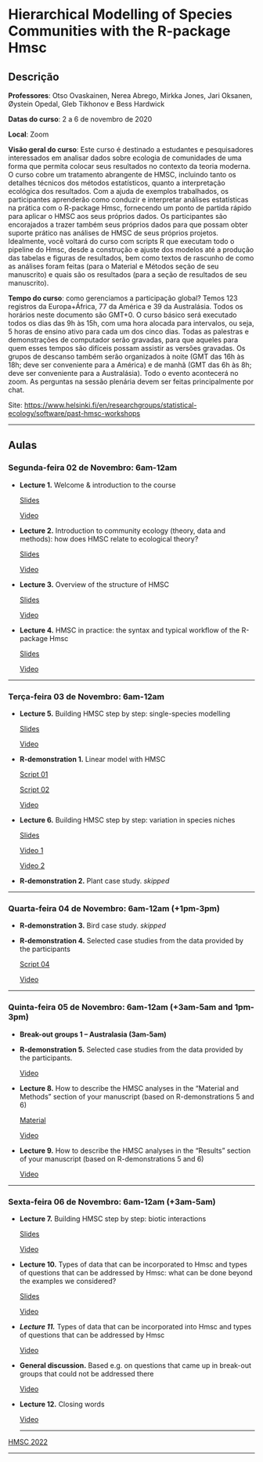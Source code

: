 # **Hierarchical Modelling of Species Communities with the R-package Hmsc**

## Descrição

**Professores**: Otso Ovaskainen, Nerea Abrego, Mirkka Jones, Jari Oksanen, Øystein Opedal, Gleb Tikhonov e Bess Hardwick

**Datas do curso**: 2 a 6 de novembro de 2020

**Local**: Zoom

**Visão geral do curso**: Este curso é destinado a estudantes e pesquisadores interessados em analisar dados sobre ecologia de comunidades de uma forma que permita colocar seus resultados no contexto da teoria moderna. O curso cobre um tratamento abrangente de HMSC, incluindo tanto os detalhes técnicos dos métodos estatísticos, quanto a interpretação ecológica dos resultados. Com a ajuda de exemplos trabalhados, os participantes aprenderão como conduzir e interpretar análises estatísticas na prática com o R-package Hmsc, fornecendo um ponto de partida rápido para aplicar o HMSC aos seus próprios dados. Os participantes são encorajados a trazer também seus próprios dados para que possam obter suporte prático nas análises de HMSC de seus próprios projetos. Idealmente, você voltará do curso com scripts R que executam todo o pipeline do Hmsc, desde a construção e ajuste dos modelos até a produção das tabelas e figuras de resultados, bem como textos de rascunho de como as análises foram feitas (para o Material e Métodos seção de seu manuscrito) e quais são os resultados (para a seção de resultados de seu manuscrito).

**Tempo do curso**: como gerenciamos a participação global? Temos 123 registros da Europa+África, 77 da América e 39 da Australásia. Todos os horários neste documento são GMT+0. O curso básico será executado todos os dias das 9h às 15h, com uma hora alocada para intervalos, ou seja, 5 horas de ensino ativo para cada um dos cinco dias. Todas as palestras e demonstrações de computador serão gravadas, para que aqueles para quem esses tempos são difíceis possam assistir as versões gravadas. Os grupos de descanso também serão organizados à noite (GMT das 16h às 18h; deve ser conveniente para a América) e de manhã (GMT das 6h às 8h; deve ser conveniente para a Australásia). Todo o evento acontecerá no zoom. As perguntas na sessão plenária devem ser feitas principalmente por chat.

Site: https://www.helsinki.fi/en/researchgroups/statistical-ecology/software/past-hmsc-workshops

---

## **Aulas**

### **Segunda-feira 02 de Novembro: 6am-12am**

- **Lecture 1.** Welcome & introduction to the course

  [Slides](https://www.helsinki.fi/sites/default/files/atoms/files/lecture_1_-_welcome_introduction.pdf)

  [Video](https://youtu.be/4QKQLI5A-lU)

- **Lecture 2.** Introduction to community ecology (theory, data and methods): how does HMSC relate to ecological theory? 

  [Slides](https://www.helsinki.fi/sites/default/files/atoms/files/lecture_2_-_community_ecology_and_hmsc.pdf)

  [Video](https://youtu.be/24zTioRdJtw)

- **Lecture 3.** Overview of the structure of HMSC

  [Slides](https://www.helsinki.fi/sites/default/files/atoms/files/lecture_3_-_overview_of_the_structure_of_hmsc.pdf)

  [Video](https://youtu.be/mLr0nFe28sI)

- **Lecture 4.** HMSC in practice: the syntax and typical workflow of the R-package Hmsc

  [Slides](https://www.helsinki.fi/sites/default/files/atoms/files/lecture_4_-_hmsc_in_practice.pdf)

  [Video](https://youtu.be/X6U3FMKjfdw)
  
---

### **Terça-feira 03 de Novembro: 6am-12am**

- **Lecture 5.** Building HMSC step by step: single-species modelling

  [Slides](https://www.helsinki.fi/sites/default/files/atoms/files/lecture_5_-_single-species_modelling.pdf)

  [Video](https://youtu.be/W8VY5B_ZNIQ)

- **R-demonstration 1.** Linear model with HMSC

  [Script 01](https://www.helsinki.fi/sites/default/files/atoms/files/1a_linear_model.zip)

  [Script 02](https://www.helsinki.fi/sites/default/files/atoms/files/1b_corvus_monedula.zip)

  [Video](https://youtu.be/K2OJqnlc73c)

- **Lecture 6.** Building HMSC step by step: variation in species niches

  [Slides](https://www.helsinki.fi/sites/default/files/atoms/files/lecture_6_-_variation_in_species_niches.pdf)

  [Video 1](https://youtu.be/-eUMvymTJbo)
  
  [Video 2](https://youtu.be/4M_Zrz0FUzU)

- **R-demonstration 2.** Plant case study. *skipped*

---

### **Quarta-feira 04 de Novembro: 6am-12am (+1pm-3pm)**

- **R-demonstration 3.** Bird case study. *skipped*

- **R-demonstration 4.** Selected case studies from the data provided by the participants

  [Script 04](https://www.helsinki.fi/sites/default/files/atoms/files/hmsc_scripts.zip)

  [Video](https://youtu.be/slP4BCbiriA)

---

### **Quinta-feira 05 de Novembro: 6am-12am (+3am-5am and 1pm-3pm)**

- **Break-out groups 1 – Australasia (3am-5am)**

- **R-demonstration 5.** Selected case studies from the data provided by the participants.

  [Video](https://youtu.be/Q_m3q6Y2Jho)

- **Lecture 8.** How to describe the HMSC analyses in the “Material and Methods” section of your manuscript (based on R-demonstrations 5 and 6)

  [Material](https://www.helsinki.fi/sites/default/files/atoms/files/examples_of_methods_and_results_sections.zip)

  [Video](https://youtu.be/qPPDb6TMb48)

- **Lecture 9.** How to describe the HMSC analyses in the “Results” section of your manuscript (based on R-demonstrations 5 and 6)

  [Video](https://youtu.be/nuv3UBzbOP4)

---

### **Sexta-feira 06 de Novembro: 6am-12am (+3am-5am)**

- **Lecture 7.** Building HMSC step by step: biotic interactions

  [Slides](https://www.helsinki.fi/sites/default/files/atoms/files/lecture_7_-_biotic_interactions.pdf)

  [Video](https://youtu.be/_hvdjpdNQYo)

- **Lecture 10.** Types of data that can be  incorporated to Hmsc and types of questions that can be addressed by  Hmsc: what can be done beyond the examples we considered?

  [Slides](https://www.helsinki.fi/sites/default/files/atoms/files/lecture_10_-_model_selection.pdf)

  [Video](https://youtu.be/obtR90Y57lg)

- ***Lecture 11.*** Types of data that can be incorporated into Hmsc and types of questions that can be addressed by Hmsc

  [Video](https://youtu.be/b1zmLDudKJU)

- **General discussion.** Based e.g. on questions that came up in break-out groups that could not be addressed there

  [Video](https://youtu.be/t2QfIZVXYl0)

- **Lecture 12.** Closing words

  [Video](https://youtu.be/Ev4xIyTJPTw)
  
  ---

[HMSC 2022](https://github.com/mauriciovancine/hmsc-2022)

---
